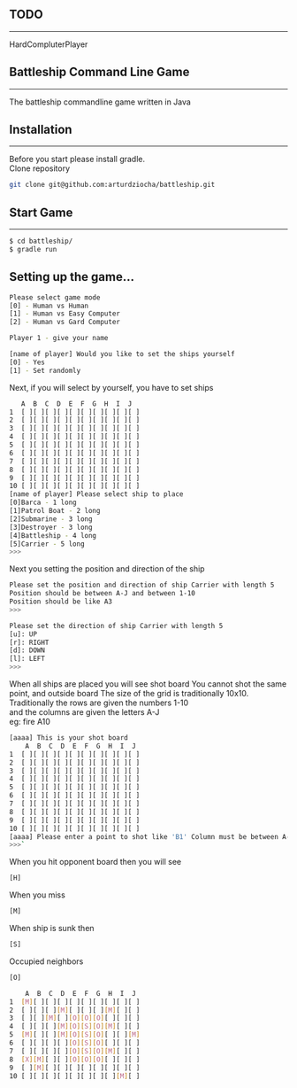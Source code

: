 ## TODO
-----

HardCompluterPlayer

## Battleship Command Line Game
-----

The battleship commandline game written in Java

## Installation
-----

Before you start please install gradle.<br>
Clone repository

```bash
git clone git@github.com:arturdziocha/battleship.git
```

## Start Game
-----

```bash
$ cd battleship/
$ gradle run
```


## Setting up the game...

```bash
Please select game mode
[0] - Human vs Human
[1] - Human vs Easy Computer
[2] - Human vs Gard Computer
```
```bash
Player 1 - give your name
```
```bash
[name of player] Would you like to set the ships yourself
[0] - Yes
[1] - Set randomly
```
Next, if you will select by yourself, you have to set ships

```bash
   A  B  C  D  E  F  G  H  I  J 
1  [ ][ ][ ][ ][ ][ ][ ][ ][ ][ ]
2  [ ][ ][ ][ ][ ][ ][ ][ ][ ][ ]
3  [ ][ ][ ][ ][ ][ ][ ][ ][ ][ ]
4  [ ][ ][ ][ ][ ][ ][ ][ ][ ][ ]
5  [ ][ ][ ][ ][ ][ ][ ][ ][ ][ ]
6  [ ][ ][ ][ ][ ][ ][ ][ ][ ][ ]
7  [ ][ ][ ][ ][ ][ ][ ][ ][ ][ ]
8  [ ][ ][ ][ ][ ][ ][ ][ ][ ][ ]
9  [ ][ ][ ][ ][ ][ ][ ][ ][ ][ ]
10 [ ][ ][ ][ ][ ][ ][ ][ ][ ][ ]
[name of player] Please select ship to place
[0]Barca - 1 long
[1]Patrol Boat - 2 long
[2]Submarine - 3 long
[3]Destroyer - 3 long
[4]Battleship - 4 long
[5]Carrier - 5 long
>>>
```
Next you setting the position and direction of the ship 

```bash
Please set the position and direction of ship Carrier with length 5
Position should be between A-J and between 1-10
Position should be like A3
>>>
```
```bash
Please set the direction of ship Carrier with length 5
[u]: UP
[r]: RIGHT
[d]: DOWN
[l]: LEFT
>>>
```
When all ships are placed you will see shot board
You cannot shot the same point, and outside board
The size of the grid is traditionally 10x10.<br>
Traditionally the rows are given the numbers 1-10<br>
and the columns are given the letters A-J<br>
eg: fire A10

```bash
[aaaa] This is your shot board
    A  B  C  D  E  F  G  H  I  J 
1  [ ][ ][ ][ ][ ][ ][ ][ ][ ][ ]
2  [ ][ ][ ][ ][ ][ ][ ][ ][ ][ ]
3  [ ][ ][ ][ ][ ][ ][ ][ ][ ][ ]
4  [ ][ ][ ][ ][ ][ ][ ][ ][ ][ ]
5  [ ][ ][ ][ ][ ][ ][ ][ ][ ][ ]
6  [ ][ ][ ][ ][ ][ ][ ][ ][ ][ ]
7  [ ][ ][ ][ ][ ][ ][ ][ ][ ][ ]
8  [ ][ ][ ][ ][ ][ ][ ][ ][ ][ ]
9  [ ][ ][ ][ ][ ][ ][ ][ ][ ][ ]
10 [ ][ ][ ][ ][ ][ ][ ][ ][ ][ ]
[aaaa] Please enter a point to shot like 'B1' Column must be between A-J, row between 1-10
>>>`
```
When you hit opponent board then you will see

```bash
[H]
```
When you miss

```bash
[M]
```
When ship is sunk then

```bash
[S]
```
Occupied neighbors

```bash
[O]
```

```bash
    A  B  C  D  E  F  G  H  I  J 
1  [M][ ][ ][ ][ ][ ][ ][ ][ ][ ]
2  [ ][ ][ ][M][ ][ ][ ][M][ ][ ]
3  [ ][ ][M][ ][O][O][O][ ][ ][ ]
4  [ ][ ][ ][M][O][S][O][M][ ][ ]
5  [M][ ][ ][M][O][S][O][ ][ ][M]
6  [ ][ ][ ][ ][O][S][O][ ][ ][ ]
7  [ ][ ][ ][ ][O][S][O][M][ ][ ]
8  [X][M][ ][ ][O][O][O][ ][ ][ ]
9  [ ][M][ ][ ][ ][ ][ ][ ][ ][ ]
10 [ ][ ][ ][ ][ ][ ][ ][ ][M][ ]
```


